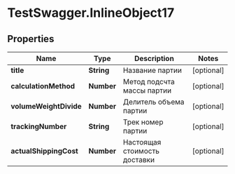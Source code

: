 # TestSwagger.InlineObject17

## Properties

Name | Type | Description | Notes
------------ | ------------- | ------------- | -------------
**title** | **String** | Название партии | [optional] 
**calculationMethod** | **Number** | Метод подсчта массы партии | [optional] 
**volumeWeightDivide** | **Number** | Делитель объема партии | [optional] 
**trackingNumber** | **String** | Трек номер партии | [optional] 
**actualShippingCost** | **Number** | Настоящая стоимость доставки | [optional] 


